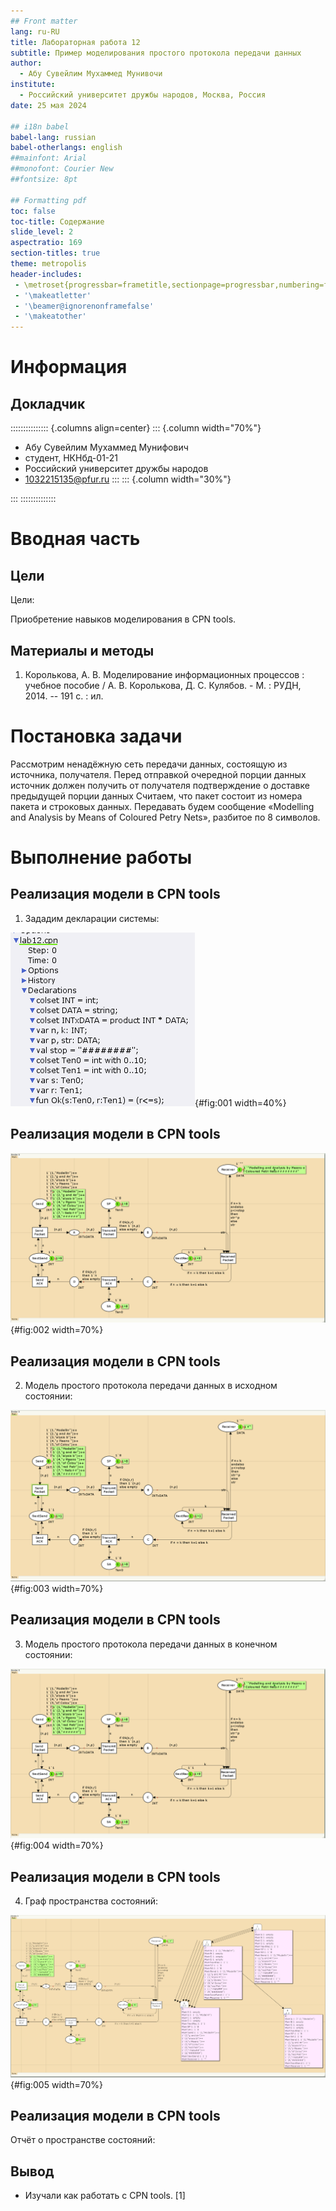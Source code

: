 ```yaml
---
## Front matter
lang: ru-RU
title: Лабораторная работа 12
subtitle: Пример моделирования простого протокола передачи данных
author:
  - Абу Сувейлим Мухаммед Мунивочи
institute:
  - Российский университет дружбы народов, Москва, Россия
date: 25 мая 2024

## i18n babel
babel-lang: russian
babel-otherlangs: english
##mainfont: Arial
##monofont: Courier New
##fontsize: 8pt

## Formatting pdf
toc: false
toc-title: Содержание
slide_level: 2
aspectratio: 169
section-titles: true
theme: metropolis
header-includes:
 - \metroset{progressbar=frametitle,sectionpage=progressbar,numbering=fraction}
 - '\makeatletter'
 - '\beamer@ignorenonframefalse'
 - '\makeatother'
---
```


# Информация

## Докладчик

::::::::::::::: {.columns align=center}
::: {.column width="70%"}

  * Абу Сувейлим Мухаммед Мунифович
  * студент, НКНбд-01-21
  * Российский университет дружбы народов
  * [1032215135@pfur.ru](mailto:1032215135@pfur.ru)
:::
::: {.column width="30%"}

:::
::::::::::::::

# Вводная часть

## Цели 

Цели: 

Приобретение навыков моделирования в CPN tools.

## Материалы и методы

1. Королькова, А. В. Моделирование информационных процессов : учебное пособие / А. В. Королькова, Д. С. Кулябов. - М. : РУДН, 2014. -- 191 с. : ил.


# Постановка задачи

Рассмотрим ненадёжную сеть передачи данных, состоящую из источника, получателя. Перед отправкой очередной порции данных источник должен получить от получателя подтверждение о доставке предыдущей порции данных Считаем, что пакет состоит из номера пакета и строковых данных. Передавать будем сообщение «Modelling and Analysis by Means of Coloured Petry Nets», разбитое по 8 символов.

# Выполнение работы

## Реализация модели в CPN tools

1. Зададим декларации системы:


  ![Задание деклараций модели](./images/model_decl_01.png){#fig:001 width=40%}


## Реализация модели в CPN tools

  ![Модель простого протокола передачи данных](./images/model_scheme_final_state_01.png){#fig:002 width=70%}

## Реализация модели в CPN tools

2. Модель простого протокола передачи данных в исходном состоянии:

![Модель простого протокола передачи данных в исходном состоянии](./images/model_scheme_initial_state_01.png){#fig:003 width=70%}

## Реализация модели в CPN tools

3. Модель простого протокола передачи данных в конечном состоянии:

  ![Модель простого протокола передачи данных в исходном состоянии](./images/model_scheme_final_state_01.png){#fig:004 width=70%}

## Реализация модели в CPN tools

4. Граф пространства состояний:

  ![Граф пространства состояний](./images/model_scheme_nodes_01.png){#fig:005 width=70%}


## Реализация модели в CPN tools

  Отчёт о пространстве состояний:

## Вывод

- Изучали как работать с CPN tools. [1]